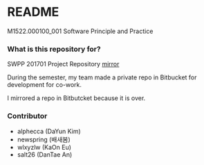 # README #

M1522.000100_001 Software Principle and Practice

### What is this repository for? ###
SWPP 201701 Project Repository [mirror](https://bitbucket.org/Newspring97/swpp201701project)

During the semester, my team made a private repo in Bitbucket for development for co-work.

I mirrored a repo in Bitbutcket because it is over.

### Contributor ###

* alphecca (DaYun Kim)
* newspring (배새봄)
* wlxyzlw (KaOn Eu)
* salt26 (DanTae An)
